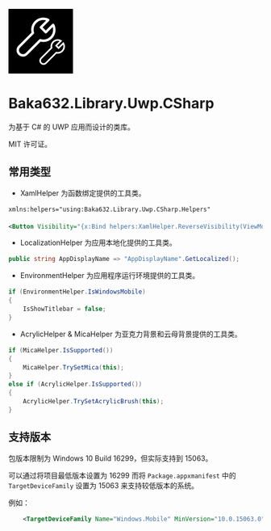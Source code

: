![Library Icon](https://raw.githubusercontent.com/Baka632/Baka632.Library.Uwp/master/icon.png)

# Baka632.Library.Uwp.CSharp

为基于 C# 的 UWP 应用而设计的类库。

MIT 许可证。

## 常用类型

- XamlHelper
为函数绑定提供的工具类。
```xml
xmlns:helpers="using:Baka632.Library.Uwp.CSharp.Helpers"

<Button Visibility="{x:Bind helpers:XamlHelper.ReverseVisibility(ViewModel.IsLoading), Mode=OneWay}">
```
- LocalizationHelper
为应用本地化提供的工具类。
```csharp
public string AppDisplayName => "AppDisplayName".GetLocalized();
```
- EnvironmentHelper
为应用程序运行环境提供的工具类。
```csharp
if (EnvironmentHelper.IsWindowsMobile)
{
    IsShowTitlebar = false;
}
```
- AcrylicHelper & MicaHelper
为亚克力背景和云母背景提供的工具类。
```csharp
if (MicaHelper.IsSupported())
{
    MicaHelper.TrySetMica(this);
}
else if (AcrylicHelper.IsSupported())
{
    AcrylicHelper.TrySetAcrylicBrush(this);
}
```

## 支持版本

包版本限制为 Windows 10 Build 16299，但实际支持到 15063。

可以通过将项目最低版本设置为 16299 而将 ```Package.appxmanifest``` 中的 ```TargetDeviceFamily``` 设置为 15063 来支持较低版本的系统。

例如：
```xml
    <TargetDeviceFamily Name="Windows.Mobile" MinVersion="10.0.15063.0" MaxVersionTested="10.0.15254.0" />
```